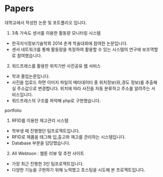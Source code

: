 # Papers

대학교에서 작성한 논문 및 포트폴리오 입니다.

1. 3축 가속도 센서를 이용한 활동량 모니터링 시스템
  - 한국지식정보기술학회 2014 춘계 학술대회에 참여한 논문입니다.
  - 센서 네트워크를 통해 활동량을 측정하여 활용할 수 있는 시스템의 연구에 보조역할로 참여했습니다.
  
2. 워드프레스를 활용한 위치기반 사진공유 웹 서비스
  - 학과 졸업논문입니다.
  - 사진을 업로드 하면 이미지 파일의 메타데이터 중 위치정보(위,경도 정보)를 추출해 실 주소값으로 변경합니다. 
    위치에 따라 사진을 자동 분류하고 주소를 알려주는 서비스입니다.
  - 워드프레스의 구조를 파악해 php로 구현했습니다.


portfolio

1. RFID를 이용한 재고관리 시스템
  - 학부생 때 진행했던 팀프로젝트입니다.
  - RFID로 제품을 태그해 입,출고와 재고를 관리하는 시스템입니다.
  - Database 부분을 담당했습니다.
  
2. All Webtoon : 웹툰 리뷰 및 추천 사이트
  - 가장 최근 진행한 3인 팀프로젝트입니다.
  - 다양한 기능을 구현하기 위해 노력했고 호스팅을 시도해 본 프로젝트입니다.
